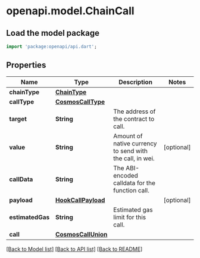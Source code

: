 # openapi.model.ChainCall

## Load the model package
```dart
import 'package:openapi/api.dart';
```

## Properties
Name | Type | Description | Notes
------------ | ------------- | ------------- | -------------
**chainType** | [**ChainType**](ChainType.md) |  | 
**callType** | [**CosmosCallType**](CosmosCallType.md) |  | 
**target** | **String** | The address of the contract to call. | 
**value** | **String** | Amount of native currency to send with the call, in wei. | [optional] 
**callData** | **String** | The ABI-encoded calldata for the function call. | 
**payload** | [**HookCallPayload**](HookCallPayload.md) |  | [optional] 
**estimatedGas** | **String** | Estimated gas limit for this call. | 
**call** | [**CosmosCallUnion**](CosmosCallUnion.md) |  | 

[[Back to Model list]](../README.md#documentation-for-models) [[Back to API list]](../README.md#documentation-for-api-endpoints) [[Back to README]](../README.md)



